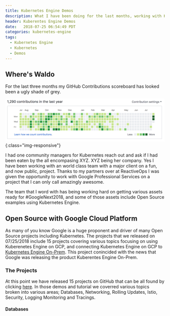 ```yaml
---
title: Kubernetes Engine Demos
description: What I have been doing for the last months, working with Kubernetes Engine
header: Kuberentes Engine Demos
date:   2018-07-25 06:54:49 PDT
categories: kubernetes-engine
tags:
  - Kubernetes Engine
  - Kubernetes
  - Demos
---
```


## Where's Waldo

For the last three months my GitHub Contributions scoreboard has looked been a
ugly shade of grey.

![GitHub Scoreboard](/img/github-contributions.png){:class="img-responsive"}

I had one community managers for Kubernetes reach out and ask if I had been
eaten by the all encompasing XYZ.  XYZ being her company.  Yes I have been
working with an world class team with a major client on a fun, and now public,
project.  Thanks to my partners over at ReactiveOps I was given the opportunity
to work with Google Professional Services on a project that I can only call
amazingly awesome.

The team that I word with has being working hard on getting various assets ready
for #GoogleNext2018, and some of those assets include Open Source examples using
Kubernetes Engine.


## Open Source with Google Cloud Platform

As many of you know Google is a huge proponent and driver of many Open Source
projects including Kubernetes. The projects that we released on 07/25/2018
include 15 projects covering various topics focusing on using Kuberenetes Engine
on GCP, and connecting Kubernetes Engine on GCP to [Kubernetes Engine
On-Prem](https://cloud.google.com/gke-on-prem/).  This project conincided with
the news that Google was releasing the product Kuberentes Engine On-Prem.

### The Projects

At this point we have released 15 projects on GitHub that can be all found by
clicking [here](http://bit.ly/kubernetes-engine-demos). In those demos and
tutorial we coverred various topics broken into various areas; Databases,
Networking, Rolling Updates, Istio, Security, Logging Monitoring and Tracings.

#### Databases


